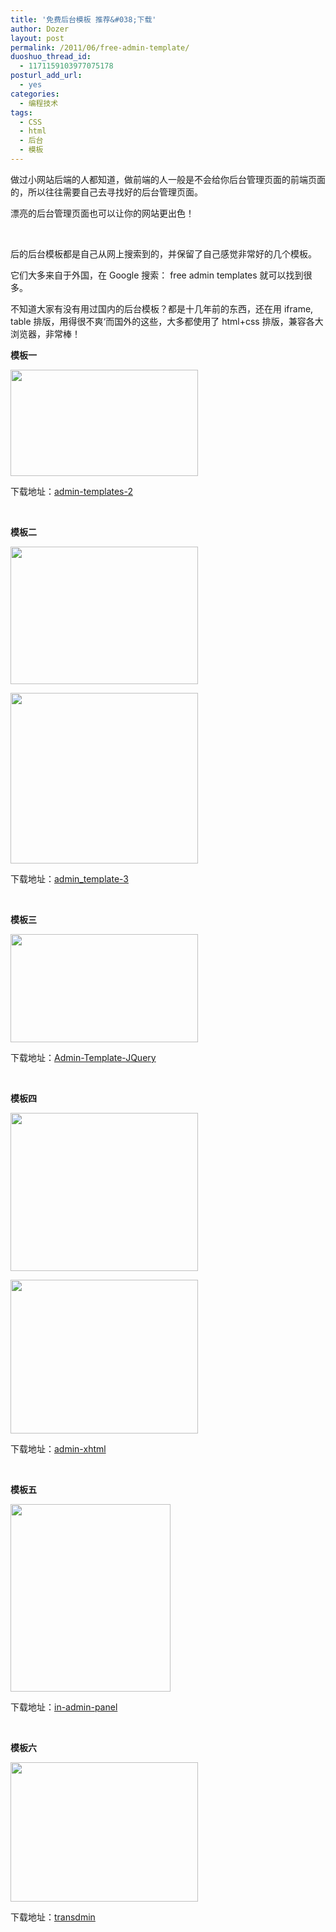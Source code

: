 ```yaml
---
title: '免费后台模板 推荐&#038;下载'
author: Dozer
layout: post
permalink: /2011/06/free-admin-template/
duoshuo_thread_id:
  - 1171159103977075178
posturl_add_url:
  - yes
categories:
  - 编程技术
tags:
  - CSS
  - html
  - 后台
  - 模板
---
```

做过小网站后端的人都知道，做前端的人一般是不会给你后台管理页面的前端页面的，所以往往需要自己去寻找好的后台管理页面。

漂亮的后台管理页面也可以让你的网站更出色！

&nbsp;

后的后台模板都是自己从网上搜索到的，并保留了自己感觉非常好的几个模板。

它们大多来自于外国，在 Google 搜索： free admin templates 就可以找到很多。

不知道大家有没有用过国内的后台模板？都是十几年前的东西，还在用 iframe, table 排版，用得很不爽‘而国外的这些，大多都使用了 html+css 排版，兼容各大浏览器，非常棒！

<!--more-->

**模板一**

[<img class="alignnone size-medium wp-image-350" title="admin1" alt="" src="http://www.dozer.cc/wp-content/uploads/2011/06/admin1-300x170.png" width="300" height="170" />][1]

下载地址：[admin-templates-2][2]

&nbsp;

**模板二**

[<img class="alignnone size-medium wp-image-359" title="admin2-1" alt="" src="http://www.dozer.cc/wp-content/uploads/2011/06/admin2-1-300x220.png" width="300" height="220" />][3]

[<img class="alignnone size-medium wp-image-360" title="admin2-2" alt="" src="http://www.dozer.cc/wp-content/uploads/2011/06/admin2-2-300x273.png" width="300" height="273" />][4]

下载地址：[admin_template-3][5]

&nbsp;

**模板三**

[<img class="alignnone size-medium wp-image-361" title="admin3" alt="" src="http://www.dozer.cc/wp-content/uploads/2011/06/admin3-300x173.png" width="300" height="173" />][6]

下载地址：[Admin-Template-JQuery][7]

&nbsp;

**模板四**

[<img class="alignnone size-medium wp-image-363" title="admin4-1" alt="" src="http://www.dozer.cc/wp-content/uploads/2011/06/admin4-1-300x253.png" width="300" height="253" />][8]

[<img class="alignnone size-medium wp-image-364" title="admin4-2" alt="" src="http://www.dozer.cc/wp-content/uploads/2011/06/admin4-2-300x246.png" width="300" height="246" />][9]

下载地址：[admin-xhtml][10]

&nbsp;

**模板五**

[<img class="alignnone size-medium wp-image-365" title="admin5" alt="" src="http://www.dozer.cc/wp-content/uploads/2011/06/admin5-256x300.png" width="256" height="300" />][11]

下载地址：[in-admin-panel][12]

&nbsp;

**模板六**

[<img class="alignnone size-medium wp-image-366" title="admin6" alt="" src="http://www.dozer.cc/wp-content/uploads/2011/06/admin6-300x223.png" width="300" height="223" />][13]

下载地址：[transdmin][14]

 [1]: http://www.dozer.cc/wp-content/uploads/2011/06/admin1.png
 [2]: http://www.dozer.cc/wp-content/uploads/2011/06/admin-templates-2.zip
 [3]: http://www.dozer.cc/wp-content/uploads/2011/06/admin2-1.png
 [4]: http://www.dozer.cc/wp-content/uploads/2011/06/admin2-2.png
 [5]: http://www.dozer.cc/wp-content/uploads/2011/06/admin_template-3.zip
 [6]: http://www.dozer.cc/wp-content/uploads/2011/06/admin3.png
 [7]: http://www.dozer.cc/wp-content/uploads/2011/06/Admin-Template-JQuery.zip
 [8]: http://www.dozer.cc/wp-content/uploads/2011/06/admin4-1.png
 [9]: http://www.dozer.cc/wp-content/uploads/2011/06/admin4-2.png
 [10]: http://www.dozer.cc/wp-content/uploads/2011/06/admin-xhtml.zip
 [11]: http://www.dozer.cc/wp-content/uploads/2011/06/admin5.png
 [12]: http://www.dozer.cc/wp-content/uploads/2011/06/in-admin-panel.zip
 [13]: http://www.dozer.cc/wp-content/uploads/2011/06/admin6.png
 [14]: http://www.dozer.cc/wp-content/uploads/2011/06/transdmin.zip